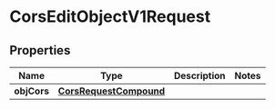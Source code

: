 

# CorsEditObjectV1Request

## Properties

Name | Type | Description | Notes
------------ | ------------- | ------------- | -------------
**objCors** | [**CorsRequestCompound**](CorsRequestCompound.md) |  | 




